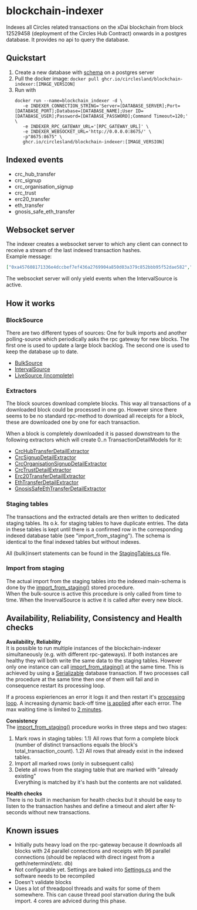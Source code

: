 # blockchain-indexer

Indexes all Circles related transactions on the xDai blockchain from block 12529458 (deployment of the Circles Hub Contract) onwards in a postgres database. It provides no api to query the database.

## Quickstart
1) Create a new database with [schema](https://github.com/circlesland/blockchain-indexer/blob/main/CirclesLand.BlockchainIndexer/Schema.sql) on a postgres server
2) Pull the docker image: `docker pull ghcr.io/circlesland/blockchain-indexer:[IMAGE_VERSION]`
3) Run with
   ```shell
   docker run --name=blockchain_indexer -d \ 
      -e INDEXER_CONNECTION_STRING='Server=[DATABASE_SERVER];Port=[DATABASE_PORT];Database=[DATABASE_NAME];User ID=[DATABASE_USER];Password=[DATABASE_PASSWORD];Command Timeout=120;' \
      -e INDEXER_RPC_GATEWAY_URL='[RPC_GATEWAY_URL]' \
      -e INDEXER_WEBSOCKET_URL='http://0.0.0.0:8675/' \
      -p"8675:8675" \
      ghcr.io/circlesland/blockchain-indexer:[IMAGE_VERSION]
   ```

## Indexed events
* crc_hub_transfer
* crc_signup
* crc_organisation_signup
* crc_trust
* erc20_transfer
* eth_transfer
* gnosis_safe_eth_transfer

## Websocket server
The indexer creates a websocket server to which any client can connect to receive a stream of the last indexed transaction hashes.  
Example message:  
```json
["0xa457608171336e4dccbef7ef436a2769904a850d03a379c852bbb95f52dae582","0x0104b20fd0ed4655c2427881f1e2bbd2b655ad4669b359837da5b1ef72f58656","0x486fd78a556005073cebd5692e0ebd387e5e6d898e39a7257aceddb6d558f2f0","0xa8979b035c79acc408786856241afbc53c4c2213ad552dd6fc9fa36ec2bad536","0x2de1c915ac4872795050f9085c58451a878603e25ae745f64c130ac6038a7e6f","0xd9cdd53ce5f5e7998bdc0323c7770c346048ab48c8f84dd1e394151979f31a7d","0xac54d87e4965e474fd5996c0fd4729fae121836090e1a46761309a19dc052176","0x8e2bb90ee547902e53392f4433110b57ddcb813af9ca948ef7fc04b114249655","0xbd8a432ca4e40a00953f9f268a921ec87dafd2e7c6da0766855816eb1e66d791","0x375d12f40caaef02ef0db8a24eeed1c54ab88fa2b5a48a26af36abbcb82b917e","0x344ea59f582690b70ce12b74aad9a8842cda467ad62afd5da486f2a2d091eada","0x343d5fb4ddec41319178521822c0eda06a76cdc49d9c0b43427f2c9819db3931","0x2674194ff89daddaed09de96baf7128401efe1c031b43e65148bf3d581725b43","0xfa78330d4de0d742f286d5fcf6f2a26c28322fa6156dc1202034628a877d2d34","0xd721d7a5ec7f5ec83fe0162ade62758d4af26cd50d1467d546d8674ceb82f61f","0xe947a66859a365f391166907746a2635cd7254cc19ce0c3c2b329f8909ed572b","0x41c42d20c170e57245908a01e3828cace349bd4359510ff2711556dd3a868863","0xa5d686ecb48eddcd3cbec8b234109891f03d5df4c2762d90dd812405522f40ad","0x8a967f11472850714cda9f55cb7e4aea5a998fe92fedd791662ed54bb9fc10d8","0x08184f71daf1e240b6f1a7a70e3856cce0c547cd3d3fb80c2d658b553fe56f17","0x9a406be95c1a92989c04eb18da60acf84fbc3a2d8019292e66eeba2e52b65c46","0x023465a298509ec27c2e20a7afaf38ecbd5b0131d12f33156ce00ba71f82d30c"]
```
The websocket server will only yield events when the IntervalSource is active.

## How it works
### BlockSource
There are two different types of sources: One for bulk imports and another polling-source which periodically asks the rpc gateway for new blocks.
The first one is used to update a large block backlog. The second one is used to keep the database up to date.
* [BulkSource](https://github.com/circlesland/blockchain-indexer/blob/main/CirclesLand.BlockchainIndexer/Sources/BulkSource.cs)
* [IntervalSource](https://github.com/circlesland/blockchain-indexer/blob/main/CirclesLand.BlockchainIndexer/Sources/IntervalSource.cs)
* [LiveSource (incomplete)](https://github.com/circlesland/blockchain-indexer/blob/main/CirclesLand.BlockchainIndexer/Sources/LiveSource.cs)

### Extractors
The block sources download complete blocks. This way all transactions of a downloaded block could be processed in one go. 
However since there seems to be no standard rpc-method to download all receipts for a block, these are downloaded one by one for each transaction.  

When a block is completely downloaded it is passed downstream to the following extractors which will create 0..n TransactionDetailModels for it:
* [CrcHubTransferDetailExtractor](https://github.com/circlesland/blockchain-indexer/blob/main/CirclesLand.BlockchainIndexer/DetailExtractors/CrcHubTransferDetailExtractor.cs)
* [CrcSignupDetailExtractor](https://github.com/circlesland/blockchain-indexer/blob/main/CirclesLand.BlockchainIndexer/DetailExtractors/CrcOrganisationSignupDetailExtractor.cs)
* [CrcOrganisationSignupDetailExtractor](https://github.com/circlesland/blockchain-indexer/blob/main/CirclesLand.BlockchainIndexer/DetailExtractors/CrcOrganisationSignupDetailExtractor.cs)
* [CrcTrustDetailExtractor](https://github.com/circlesland/blockchain-indexer/blob/main/CirclesLand.BlockchainIndexer/DetailExtractors/CrcTrustDetailExtractor.cs)
* [Erc20TransferDetailExtractor](https://github.com/circlesland/blockchain-indexer/blob/main/CirclesLand.BlockchainIndexer/DetailExtractors/Erc20TransferDetailExtractor.cs)
* [EthTransferDetailExtractor](https://github.com/circlesland/blockchain-indexer/blob/main/CirclesLand.BlockchainIndexer/DetailExtractors/EthTransferDetailExtractor.cs)
* [GnosisSafeEthTransferDetailExtractor](https://github.com/circlesland/blockchain-indexer/blob/main/CirclesLand.BlockchainIndexer/DetailExtractors/GnosisSafeEthTransferDetailExtractor.cs)

### Staging tables
The transactions and the extracted details are then written to dedicated staging tables. Its o.k. for staging tables to have duplicate entries. The data in these
tables is kept until there is a confirmed row in the corresponding indexed database table (see "import_from_staging"). The schema is identical to the final indexed tables but without indexes.  

All (bulk)insert statements can be found in the [StagingTables.cs](https://github.com/circlesland/blockchain-indexer/blob/main/CirclesLand.BlockchainIndexer/Persistence/StagingTables.cs) file.

### Import from staging
The actual import from the staging tables into the indexed main-schema is done by the [import_from_staging()](https://github.com/circlesland/blockchain-indexer/blob/0aba70b57e5702292b684a1603258bdf0fd64747/CirclesLand.BlockchainIndexer/Schema.sql#L956) stored procedure.  
When the bulk-source is active this procedure is only called from time to time. When the InvervalSource is active it is called after every new block.

## Availability, Reliability, Consistency and Health checks
**Availability, Reliability**  
It is possible to run multiple instances of the blockchain-indexer simultaneously (e.g. with different rpc-gateways). If both instances are healthy they will both write the same data to the staging tables. However only one instance can call [import_from_staging()](https://github.com/circlesland/blockchain-indexer/blob/0aba70b57e5702292b684a1603258bdf0fd64747/CirclesLand.BlockchainIndexer/Schema.sql#L956) at the same time. This is achieved by using a [Serializable](https://www.postgresql.org/docs/9.5/transaction-iso.html#XACT-SERIALIZABLE) database transaction. If two processes call the procedure at the same time then one of them will fail and in consequence restart its processing loop.

If a process expieriences an error it logs it and then restart it's [processing loop](https://github.com/circlesland/blockchain-indexer/blob/14a368a2eb03b8aad2f94f7196951fc27eab4172/CirclesLand.BlockchainIndexer/Indexer..cs#L50). A increasing dynamic back-off time [is applied](https://github.com/circlesland/blockchain-indexer/blob/14a368a2eb03b8aad2f94f7196951fc27eab4172/CirclesLand.BlockchainIndexer/Indexer..cs#L60) after each error. The max waiting time is limited to [2 minutes](https://github.com/circlesland/blockchain-indexer/blob/14a368a2eb03b8aad2f94f7196951fc27eab4172/CirclesLand.BlockchainIndexer/Settings.cs#L13). 

**Consistency**  
The [import_from_staging()](https://github.com/circlesland/blockchain-indexer/blob/0aba70b57e5702292b684a1603258bdf0fd64747/CirclesLand.BlockchainIndexer/Schema.sql#L956) procedure works in three steps and two stages:
1) Mark rows in staging tables:
1.1) All rows that form a complete block (number of distinct transactions equals the block's total_transaction_count).
1.2) All rows that already exist in the indexed tables.
2) Import all marked rows (only in subsequent calls)
3) Delete all rows from the staging table that are marked with "already existing"  
Everything is matched by it's hash but the contents are not validated.

**Health checks**   
There is no built in mechanism for health checks but it should be easy to listen to the transaction hashes and define a timeout and alert after N-seconds without new transactions.

## Known issues
* Initially puts heavy load on the rpc-gateway because it downloads all blocks with 24 parallel connections and receipts with 96 parallel connections (should be replaced with direct ingest from a geth/netermind/etc. db)
* Not configurable yet. Settings are baked into [Settings.cs](https://github.com/circlesland/blockchain-indexer/blob/main/CirclesLand.BlockchainIndexer/Settings.cs) and the software needs to be recompiled 
* Doesn't validate blocks
* Uses a lot of threadpool threads and waits for some of them somewhere. This can cause thread pool starvation during the bulk import. 4 cores are adviced during this phase.
